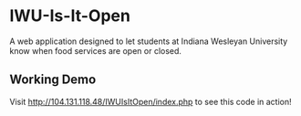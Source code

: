 # IWU-Is-It-Open
A web application designed to let students at Indiana Wesleyan University know when food services are open or closed.

## Working Demo
Visit http://104.131.118.48/IWUIsItOpen/index.php to see this code in action!
